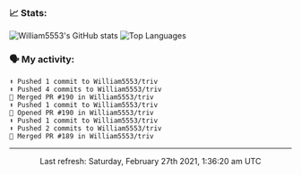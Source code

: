 ### 📈 Stats:
![William5553's GitHub stats](https://github-readme-stats.vercel.app/api?username=william5553&show_icons=true)
![Top Languages](https://github-readme-stats.vercel.app/api/top-langs/?username=william5553&langs_count=10&layout=compact)

### 🗣 My activity:
```
⬆️ Pushed 1 commit to William5553/triv
⬆️ Pushed 4 commits to William5553/triv
🎉 Merged PR #190 in William5553/triv
⬆️ Pushed 1 commit to William5553/triv
💪 Opened PR #190 in William5553/triv
⬆️ Pushed 1 commit to William5553/triv
⬆️ Pushed 2 commits to William5553/triv
🎉 Merged PR #189 in William5553/triv
```

------------
<p align="center">Last refresh: Saturday, February 27th 2021, 1:36:20 am UTC</p>

